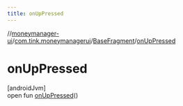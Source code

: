 ```yaml
---
title: onUpPressed
---
```

//[moneymanager-ui](../../../index.html)/[com.tink.moneymanagerui](../index.html)/[BaseFragment](index.html)/[onUpPressed](on-up-pressed.html)



# onUpPressed



[androidJvm]\
open fun [onUpPressed](on-up-pressed.html)()




